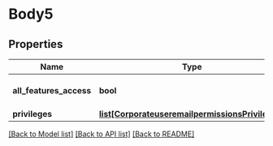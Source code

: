# Body5

## Properties
Name | Type | Description | Notes
------------ | ------------- | ------------- | -------------
**all_features_access** | **bool** | All access to the features | 
**privileges** | [**list[CorporateuseremailpermissionsPrivileges]**](CorporateuseremailpermissionsPrivileges.md) |  | 

[[Back to Model list]](../README.md#documentation-for-models) [[Back to API list]](../README.md#documentation-for-api-endpoints) [[Back to README]](../README.md)


